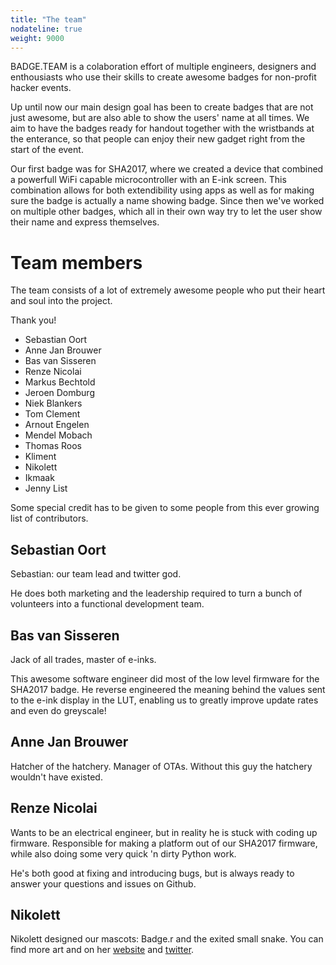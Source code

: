 ```yaml
---
title: "The team"
nodateline: true
weight: 9000
---
```


BADGE.TEAM is a colaboration effort of multiple engineers, designers and enthousiasts who use their skills to create awesome badges for non-profit hacker events.

Up until now our main design goal has been to create badges that are not just awesome, but are also able to show the users' name at all times.
We aim to have the badges ready for handout together with the wristbands at the enterance, so that people can enjoy their new gadget right from the start of the event.

Our first badge was for SHA2017, where we created a device that combined a powerfull WiFi capable microcontroller with an E-ink screen. This combination allows for both extendibility using apps as well as for making sure the badge is actually a name showing badge.
Since then we've worked on multiple other badges, which all in their own way try to let the user show their name and express themselves.

# Team members
The team consists of a lot of extremely awesome people who put their heart and soul into the project.

Thank you!

 - Sebastian Oort
 - Anne Jan Brouwer
 - Bas van Sisseren
 - Renze Nicolai
 - Markus Bechtold
 - Jeroen Domburg
 - Niek Blankers
 - Tom Clement
 - Arnout Engelen
 - Mendel Mobach
 - Thomas Roos
 - Kliment
 - Nikolett
 - Ikmaak
 - Jenny List

Some special credit has to be given to some people from this ever growing list of contributors.

## Sebastian Oort
Sebastian: our team lead and twitter god.

He does both marketing and the leadership required to turn a bunch of volunteers into a functional development team.

## Bas van Sisseren
Jack of all trades, master of e-inks.

This awesome software engineer did most of the low level firmware for the SHA2017 badge. He reverse engineered the meaning behind the values sent to the e-ink display in the LUT, enabling us to greatly improve update rates and even do greyscale!

## Anne Jan Brouwer

Hatcher of the hatchery. Manager of OTAs. Without this guy the hatchery wouldn't have existed.

## Renze Nicolai

Wants to be an electrical engineer, but in reality he is stuck with coding up firmware.
Responsible for making a platform out of our SHA2017 firmware, while also doing some very quick 'n dirty Python work.

He's both good at fixing and introducing bugs, but is always ready to answer your questions and issues on Github.

## Nikolett
Nikolett designed our mascots: Badge.r and the exited small snake. You can find more art and on her [website](https://ankhaneko.wixsite.com/portfolio) and [twitter](https://twitter.com/Nekolett).

